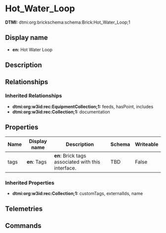 # Hot_Water_Loop
**DTMI:** dtmi:org:brickschema:schema:Brick:Hot_Water_Loop;1
## Display name
- **en:** Hot Water Loop
## Description
## Relationships
### Inherited Relationships
* **dtmi:org:w3id:rec:EquipmentCollection;1:** feeds, hasPoint, includes
* **dtmi:org:w3id:rec:Collection;1:** documentation
## Properties
|Name|Display name|Description|Schema|Writeable|
|-|-|-|-|-|
|tags|**en**: Tags|**en**: Brick tags associated with this interface.|TBD|False
### Inherited Properties
* **dtmi:org:w3id:rec:Collection;1:** customTags, externalIds, name
## Telemetries
## Commands
